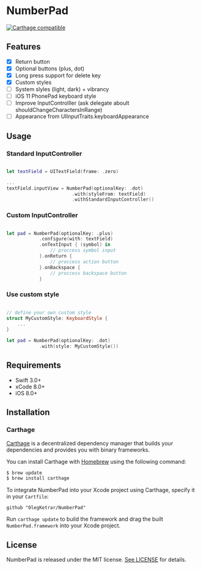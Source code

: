 # NumberPad

[![Carthage compatible](https://img.shields.io/badge/Carthage-compatible-4BC51D.svg?style=flat)](https://github.com/Carthage/Carthage)

## Features
- [x] Return button
- [x] Optional buttons (plus, dot)
- [x] Long press support for delete key
- [x] Custom styles
- [ ] System slyles (light, dark) + vibrancy
- [ ] iOS 11 PhonePad keyboard style
- [ ] Improve InputControlller (ask delegate aboult shouldChangeCharactersInRange)
- [ ] Appearance from UIInputTraits.keyboardAppearance

## Usage

### Standard InputController

```swift

let textField = UITextField(frame: .zero)

...
textField.inputView = NumberPad(optionalKey: .dot)
                        .with(styleFrom: textField)
                        .withStandardInputController()

```

### Custom InputController

```swift

let pad = NumberPad(optionalKey: .plus)
            .configure(with: textField)
            .onTextInput { (symbol) in
                // proccess symbol input
            }.onReturn {
                // proccess action button
            }.onBackspace {
                // proccess backspace button
            }
```

### Use custom style

```swift

// define your own custom style
struct MyCustomStyle: KeyboardStyle {
	...
}

let pad = NumberPad(optionalKey: .dot)
			.with(style: MyCustomStyle())
```

## Requirements

- Swift 3.0+
- xCode 8.0+
- iOS 8.0+

## Installation

### Carthage

[Carthage](https://github.com/Carthage/Carthage) is a decentralized dependency manager that builds your dependencies and provides you with binary frameworks.

You can install Carthage with [Homebrew](http://brew.sh/) using the following command:

```bash
$ brew update
$ brew install carthage
```
To integrate NumberPad into your Xcode project using Carthage, specify it in your `Cartfile`:

```ogdl
github "OlegKetrar/NumberPad"
```
Run `carthage update` to build the framework and drag the built `NumberPad.framework` into your Xcode project.

## License

NumberPad is released under the MIT license. [See LICENSE](LICENSE.md) for details.
